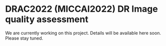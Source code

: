 # DRAC2022 (MICCAI2022) DR Image quality assessment

We are currently working on this project. Details will be available here soon.
Please stay tuned.
